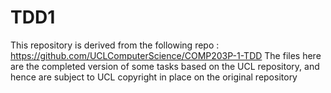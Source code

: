 # TDD1

This repository is derived from the following repo : https://github.com/UCLComputerScience/COMP203P-1-TDD
The files here are the completed version of some tasks based on the UCL repository, and hence are subject to UCL copyright in place on the original repository
